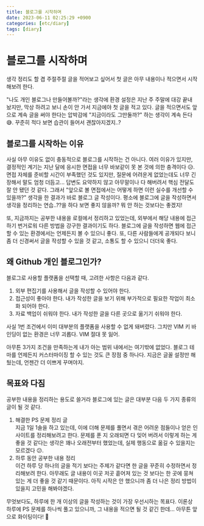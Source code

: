 ```yaml
---
title: 블로그를 시작하며
date: 2023-06-11 02:25:29 +0900
categories: [etc/diary]
tags: [diary]
---
```


# 블로그를 시작하며  

생각 정리도 할 겸 주절주절 글을 적어보고 싶어서 첫 글은 아무 내용이나 적으면서 시작해보려 한다.  

"나도 개인 블로그나 만들어볼까?"라는 생각에 환경 설정은 지난 주 주말에 대강 끝내 놨지만, 막상 하려고 보니 손이 안 가서 지금에야 첫 글을 적고 있다. 글을 적으면서도 앞으로 계속 글을 써야 한다는 압박감에 "지금이라도 그만둘까?" 하는 생각이 계속 든다 😅. 꾸준히 적다 보면 습관이 들어서 괜찮아지겠지..?  

## 블로그를 시작하는 이유  

사실 아무 이유도 없이 충동적으로 블로그를 시작하는 건 아니다. 여러 이유가 있지만, 결정적인 계기는 지난 달에 응시한 면접을 너무 바보같이 못 본 것에 의한 충격이다 😥. 면접 자체를 준비할 시간이 부족했던 것도 있지만, 질문에 어려운게 없었는데도 너무 긴장해서 말도 엄청 더듬고... 답변도 요약하지 않고 아무말이나 다 해버려서 핵심 전달도 잘 안 됐던 것 같다. 그래서 "앞으로 볼 면접에서는 어떻게 하면 이런 실수를 개선할 수 있을까?" 생각을 한 결과가 바로 블로그 글 작성이다. 평소에 블로그에 글을 작성하면서 생각을 정리하는 연습..??을 하다 보면 좋지 않을까? 뭐 안 하는 것보다는 좋겠지!  

또, 지금까지는 공부한 내용을 로컬에서 정리하고 있었는데, 외부에서 해당 내용에 접근하기 번거로워 다른 방법을 강구한 결과이기도 하다. 블로그에 글을 작성하면 웹에 접근 할 수 있는 환경에서는 언제든지 볼 수 있으니 좋다. 또, 다른 사람들에게 공개되다 보니 좀 더 신경써서 글을 작성할 수 있을 것 같고, 소통도 할 수 있으니 더더욱 좋다.  

## 왜 Github 개인 블로그인가?  

블로그로 사용할 플랫폼을 선택할 때, 고려한 사항은 다음과 같다.  

1. 외부 편집기를 사용해서 글을 작성할 수 있어야 한다.  
2. 접근성이 좋아야 한다. 내가 작성한 글을 보기 위해 부가적으로 필요한 작업이 최소화 되어야 한다.  
3. 자료 백업이 쉬워야 한다. 내가 작성한 글을 다른 곳으로 옮기기 쉬워야 한다.  

사실 1번 조건에서 이미 대부분의 플랫폼을 사용할 수 없게 돼버렸다. 그치만 VIM 키 바인딩이 없는 환경은 너무 괴롭다. VIM 절대 못 잃어.  

아무튼 3가지 조건을 만족하는게 내가 아는 범위 내에서는 여기밖에 없었다. 블로그 테마를 언제든지 커스터마이징 할 수 있는 것도 큰 장점 중 하나다. 지금은 글꼴 설정만 해뒀는데, 언젠간 더 이쁘게 꾸며야지.  

## 목표와 다짐  

공부한 내용을 정리하는 용도로 쓸거라 블로그에 있는 글은 대부분 다음 두 가지 종류의 글이 될 것 같다.  

1. 해결한 PS 문제 정리 글  
	지금 1일 1솔을 하고 있는데, 이에 더해 문제를 풀면서 겪은 어려운 점들이나 얻은 인사이트를 정리해보려고 한다. 문제를 푼 지 오래되면 다 잊어 버려서 이렇게 하는 게 좋을 것 같다는 생각은 꽤나 오래전부터 했었는데, 실제 행동으로 옮길 수 있을지는 모르겠다 😕.  
 2. 하루 동안 공부한 내용 정리  
    이건 하루 당 하나의 글을 적기 보다는 주제가 같다면 한 글을 꾸준히 수정하면서 정리해보려 한다. 아무래도 글 내용이 이곳 저곳 흩어져 있는 것 보다는 한 곳에 뭉쳐 있는 게 더 좋을 것 같기 때문이다. 아직 시작은 안 했으니까 좀 더 나은 정리 방법이 있을지 고민을 해봐야겠다.  

무엇보다도, 하루에 한 개 이상의 글을 작성하는 것이 가장 우선시하는 목표다. 이론상 하루에 PS 문제를 하나씩 풀고 있으니까, 그 내용을 적으면 될 것 같긴 한데... 아무튼 앞으로 화이팅이다! 💪  

